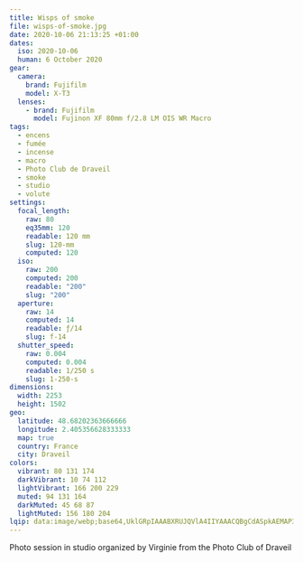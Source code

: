 ```yaml
---
title: Wisps of smoke
file: wisps-of-smoke.jpg
date: 2020-10-06 21:13:25 +01:00
dates:
  iso: 2020-10-06
  human: 6 October 2020
gear:
  camera:
    brand: Fujifilm
    model: X-T3
  lenses:
    - brand: Fujifilm
      model: Fujinon XF 80mm f/2.8 LM OIS WR Macro
tags:
  - encens
  - fumée
  - incense
  - macro
  - Photo Club de Draveil
  - smoke
  - studio
  - volute
settings:
  focal_length:
    raw: 80
    eq35mm: 120
    readable: 120 mm
    slug: 120-mm
    computed: 120
  iso:
    raw: 200
    computed: 200
    readable: "200"
    slug: "200"
  aperture:
    raw: 14
    computed: 14
    readable: ƒ/14
    slug: f-14
  shutter_speed:
    raw: 0.004
    computed: 0.004
    readable: 1/250 s
    slug: 1-250-s
dimensions:
  width: 2253
  height: 1502
geo:
  latitude: 48.68202363666666
  longitude: 2.405356628333333
  map: true
  country: France
  city: Draveil
colors:
  vibrant: 80 131 174
  darkVibrant: 10 74 112
  lightVibrant: 166 200 229
  muted: 94 131 164
  darkMuted: 45 68 87
  lightMuted: 156 180 204
lqip: data:image/webp;base64,UklGRpIAAABXRUJQVlA4IIYAAACQBgCdASpkAEMAP3G2z2A0uymnp1QKE2AuCWcAAInY2fI8ZwKZu/gHKoAbYZ/MQqNxF62SEzMT8dHMJTgAAP7vTL9e0GuvQJa83skMi3IY3xe3eVcus8td7UNW4wEzk+bnkECEp+ifmBihIBB9Xy3GnGZM1cgoiwnckUgd0vQQDphAAAAAAA==
---
```


Photo session in studio organized by Virginie from the Photo Club of Draveil
